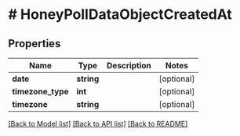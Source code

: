 # # HoneyPollDataObjectCreatedAt

## Properties

Name | Type | Description | Notes
------------ | ------------- | ------------- | -------------
**date** | **string** |  | [optional]
**timezone_type** | **int** |  | [optional]
**timezone** | **string** |  | [optional]

[[Back to Model list]](../../README.md#models) [[Back to API list]](../../README.md#endpoints) [[Back to README]](../../README.md)
